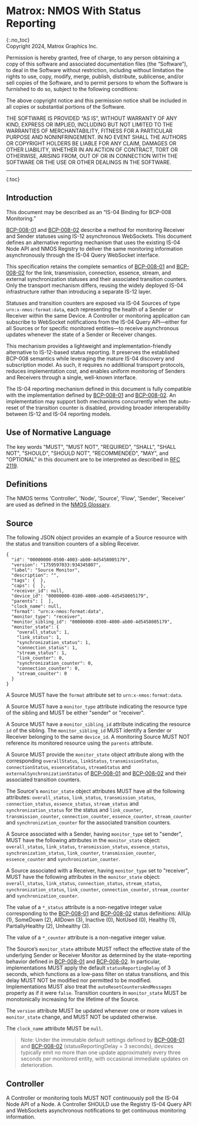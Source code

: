 # Matrox: NMOS With Status Reporting
{:.no_toc}  
Copyright 2024, Matrox Graphics Inc.

Permission is hereby granted, free of charge, to any person obtaining a copy of this software and associated documentation files (the “Software”), to deal in the Software without restriction, including without limitation the rights to use, copy, modify, merge, publish, distribute, sublicense, and/or sell copies of the Software, and to permit persons to whom the Software is furnished to do so, subject to the following conditions:

The above copyright notice and this permission notice shall be included in all copies or substantial portions of the Software.

THE SOFTWARE IS PROVIDED “AS IS”, WITHOUT WARRANTY OF ANY KIND, EXPRESS OR IMPLIED, INCLUDING BUT NOT LIMITED TO THE WARRANTIES OF MERCHANTABILITY, FITNESS FOR A PARTICULAR PURPOSE AND NONINFRINGEMENT. IN NO EVENT SHALL THE AUTHORS OR COPYRIGHT HOLDERS BE LIABLE FOR ANY CLAIM, DAMAGES OR OTHER LIABILITY, WHETHER IN AN ACTION OF CONTRACT, TORT OR OTHERWISE, ARISING FROM, OUT OF OR IN CONNECTION WITH THE SOFTWARE OR THE USE OR OTHER DEALINGS IN THE SOFTWARE.
  
---
  
{:toc}

## Introduction

This document may be described as an “IS-04 Binding for BCP-008 Monitoring.”

[BCP-008-01][] and [BCP-008-02][] describe a method for monitoring Receiver and Sender statuses using IS-12 asynchronous WebSockets.
This document defines an alternative reporting mechanism that uses the existing IS-04 Node API and NMOS Registry to deliver the same monitoring information asynchronously through the IS-04 Query WebSocket interface.

This specification retains the complete semantics of [BCP-008-01][] and [BCP-008-02][] for the link, transmission, connection, essence, stream, and external synchronization statuses and their associated transition counters.
Only the transport mechanism differs, reusing the widely deployed IS-04 infrastructure rather than introducing a separate IS-12 layer.

Statuses and transition counters are exposed via IS-04 Sources of type `urn:x-nmos:format:data`, each representing the health of a Sender or Receiver within the same Device.
A Controller or monitoring application can subscribe to WebSocket notifications from the IS-04 Query API—either for all Sources or for specific monitored entities—to receive asynchronous updates whenever the state of a Sender or Receiver changes.

This mechanism provides a lightweight and implementation-friendly alternative to IS-12-based status reporting.
It preserves the established BCP-008 semantics while leveraging the mature IS-04 discovery and subscription model.
As such, it requires no additional transport protocols, reduces implementation cost, and enables uniform monitoring of Senders and Receivers through a single, well-known interface.

The IS-04 reporting mechanism defined in this document is fully compatible with the implementation defined by [BCP-008-01][] and [BCP-008-02][].
An implementation may support both mechanisms concurrently when the auto-reset of the transition counter is disabled, providing broader interoperability between IS-12 and IS-04 reporting models.

## Use of Normative Language

The key words "MUST", "MUST NOT", "REQUIRED", "SHALL", "SHALL NOT", "SHOULD", "SHOULD NOT", "RECOMMENDED", "MAY", and "OPTIONAL" in this document are to be interpreted as described in [RFC 2119][RFC-2119].

## Definitions

The NMOS terms 'Controller', 'Node', 'Source', 'Flow', 'Sender', 'Receiver' are used as defined in the [NMOS Glossary](https://specs.amwa.tv/nmos/main/docs/Glossary.html).

## Source

The following JSON object provides an example of a Source resource with the status and transition counters of a sibling Receiver. 

```
{
  "id": "00000000-0500-4003-ab00-4d5458005179",
  "version": "1759597033:934345807",
  "label": "Source Monitor",
  "description": "",
  "tags": {  },
  "caps": {  },
  "receiver_id": null,
  "device_id": "00000000-0100-4000-ab00-4d5458005179",
  "parents": [  ],
  "clock_name": null,
  "format": "urn:x-nmos:format:data",
  "monitor_type": "receiver",
  "monitor_sibling_id": "00000000-0300-4000-ab00-4d5458005179",
  "monitor_state": {
    "overall_status": 1,
    "link_status": 1,
    "synchronization_status": 1,
    "connection_status": 1,
    "stream_status": 1,
    "link_counter": 0,
    "synchronization_counter": 0,
    "connection_counter": 0,
    "stream_counter": 0
  }
}
```
A Source MUST have the `format` attribute set to `urn:x-nmos:format:data`.

A Source MUST have a `monitor_type` attribute indicating the resource type of the sibling and MUST be either "sender" or "receiver".

A Source MUST have a `monitor_sibling_id` attribute indicating the resource `id` of the sibling. The `monitor_sibling_id` MUST identify a Sender or Receiver belonging to the same `device_id`. A monitoring Source MUST NOT reference its monitored resource using the `parents` attribute.

A Source MUST provide the `monitor_state` object attribute along with the corresponding `overallStatus`, `linkStatus`, `transmissionStatus`, `connectionStatus`, `essenceStatus`, `streamStatus` and `externalSynchronizationStatus` of [BCP-008-01][] and [BCP-008-02][] and their associated transition counters.

The Source's `monitor_state` object attributes MUST have all the following attributes: `overall_status`, `link_status`, `transmission_status`, `connection_status`, `essence_status`, `stream_status` and `synchronization_status` for the status and `link_counter`, `transmission_counter`, `connection_counter`, `essence_counter`, `stream_counter` and `synchronization_counter` for the associated transition counters.

A Source associated with a Sender, having `monitor_type` set to "sender", MUST have the following attributes in the `monitor_state` object: `overall_status`, `link_status`, `transmission_status`, `essence_status`,  `synchronization_status`,  `link_counter`, `transmission_counter`, `essence_counter` and `synchronization_counter`.

A Source associated with a Receiver, having `monitor_type` set to "receiver", MUST have the following attributes in the `monitor_state` object: `overall_status`, `link_status`, `connection_status`, `stream_status`,  `synchronization_status`,  `link_counter`, `connection_counter`, `stream_counter` and `synchronization_counter`.

The value of a `*_status` attribute is a non-negative integer value corresponding to the [BCP-008-01][] and [BCP-008-02][] status definitions: AllUp (1), SomeDown (2), AllDown (3), Inactive (0), NotUsed (0), Healthy (1), PartiallyHealthy (2), Unhealthy (3).

The value of a `*_counter` attribute is a non-negative integer value.

The Source’s `monitor_state` attribute MUST reflect the effective state of the underlying Sender or Receiver Monitor as determined by the state-reporting behavior defined in [BCP-008-01][] and [BCP-008-02][]. In particular, implementations MUST apply the default `statusReportingDelay` of 3 seconds, which functions as a low-pass filter on status transitions, and this delay MUST NOT be modified nor permitted to be modified. Implementations MUST also treat the `autoResetCountersAndMessages` property as if it were `false`. Transition counters in `monitor_state` MUST be monotonically increasing for the lifetime of the Source.

The `version` attribute MUST be updated whenever one or more values in `monitor_state` change, and MUST NOT be updated otherwise.

The `clock_name` attribute MUST be `null`.

> Note: Under the immutable default settings defined by [BCP-008-01][] and [BCP-008-02][] (statusReportingDelay = 3 seconds), devices typically emit no more than one update approximately every three seconds per monitored entity, with occasional immediate updates on deterioration.

## Controller

A Controller or monitoring tools MUST NOT continuously poll the IS-04 Node API of a Node. A Controller SHOULD use the Registry IS-04 Query API and WebSockets asynchronous notifications to get continuous monitoring information.

[BCP-008-01]: https://specs.amwa.tv/bcp-008-01
[BCP-008-02]: https://specs.amwa.tv/bcp-008-02
[RFC-2119]: https://datatracker.ietf.org/doc/html/rfc2119


